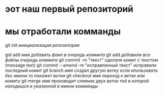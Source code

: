 # эот наш первый репозиторий
# мы отработали комманды

git init *инициализация репозитория*

gid add имя *добавить фаил в очередь коммита*
git add    *добавили все файлы  очередь коммита*
git commit -m "текст" *сделали комит с текстом* (message text)
 git commit --amend -m  "исправленный текст" *исправили последний комит*
 git branch имя *создал другую ветку если ипользовать бес имени  то покажет ветки*
  git checkout имя *переход к ветке или комиту*
  git merge имя *производит слияние двух веток  той в которой находишся и указанной в имени комманды*